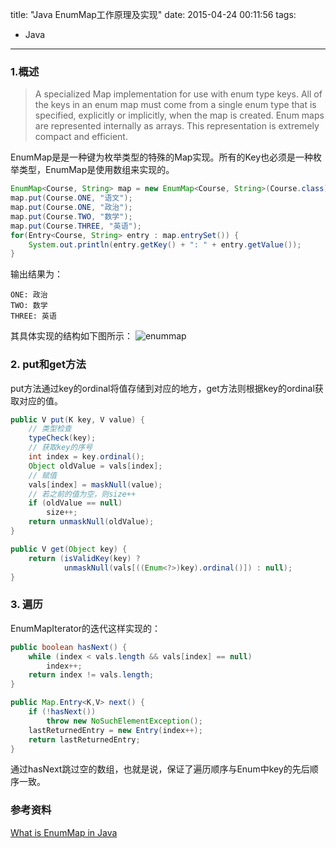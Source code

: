 title: "Java EnumMap工作原理及实现"
date: 2015-04-24 00:11:56
tags:
  - Java
---

### 1.概述
> A specialized Map implementation for use with enum type keys. All of the keys in an enum map must come from a single enum type that is specified, explicitly or implicitly, when the map is created. Enum maps are represented internally as arrays. This representation is extremely compact and efficient.

EnumMap是是一种键为枚举类型的特殊的Map实现。所有的Key也必须是一种枚举类型，EnumMap是使用数组来实现的。

``` java
EnumMap<Course, String> map = new EnumMap<Course, String>(Course.class);
map.put(Course.ONE, "语文");
map.put(Course.ONE, "政治");
map.put(Course.TWO, "数学");
map.put(Course.THREE, "英语");
for(Entry<Course, String> entry : map.entrySet()) {
	System.out.println(entry.getKey() + ": " + entry.getValue());
}
```
输出结果为：
```
ONE: 政治
TWO: 数学
THREE: 英语
```
其具体实现的结构如下图所示：
![enummap](https://cloud.githubusercontent.com/assets/1736354/7323140/1dc9a734-eadf-11e4-96f8-8df820f64590.png)

### 2. put和get方法
put方法通过key的ordinal将值存储到对应的地方，get方法则根据key的ordinal获取对应的值。
``` java
public V put(K key, V value) {
    // 类型检查
    typeCheck(key);
    // 获取key的序号
    int index = key.ordinal();
    Object oldValue = vals[index];
    // 赋值
    vals[index] = maskNull(value);
    // 若之前的值为空，则size++
    if (oldValue == null)
        size++;
    return unmaskNull(oldValue);
}

public V get(Object key) {
    return (isValidKey(key) ?
            unmaskNull(vals[((Enum<?>)key).ordinal()]) : null);
}
```

### 3. 遍历
EnumMapIterator的迭代这样实现的：
``` java
public boolean hasNext() {
    while (index < vals.length && vals[index] == null)
        index++;
    return index != vals.length;
}

public Map.Entry<K,V> next() {
    if (!hasNext())
        throw new NoSuchElementException();
    lastReturnedEntry = new Entry(index++);
    return lastReturnedEntry;
}
```
通过hasNext跳过空的数组，也就是说，保证了遍历顺序与Enum中key的先后顺序一致。

### 参考资料
[What is EnumMap in Java](http://javarevisited.blogspot.jp/2012/09/what-is-enummap-in-java-example-tutorial.html)
